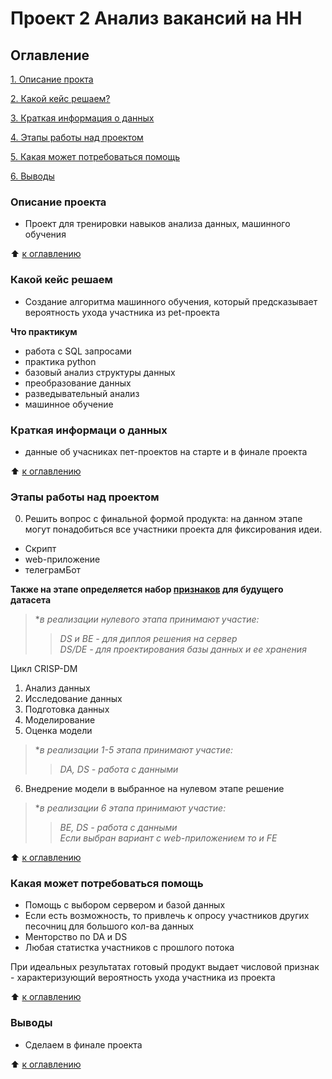 # Проект 2 Анализ вакансий на HH

## Оглавление
[1. Описание прокта](https://github.com/Good-PJ/pet/blob/master/README.md#Описание)


[2. Какой кейс решаем?](https://github.com/Good-PJ/pet/blob/master/README.md#Какой-кейс-решаем)

[3. Краткая информация о данных](https://github.com/Good-PJ/pet/blob/master/README.md#Краткая-информаци-о-данных)

[4. Этапы работы над проектом](https://github.com/Good-PJ/pet/blob/master/README.md#Этапы-работы-над-проектом)

[5. Какая может потребоваться помощь](https://github.com/Good-PJ/pet/blob/master/README.md#Какая-может-потребоваться-помощь)

[6. Выводы](https://github.com/Good-PJ/pet/blob/master/README.md#Выводы)


### Описание проекта
- Проект для тренировки навыков анализа данных, машинного обучения

:arrow_up: [к оглавлению](https://github.com/Good-PJ/pet/blob/master/README.md#Оглавление)


### Какой кейс решаем
- Создание алгоритма машинного обучения, который предсказывает вероятность ухода участника из pet-проекта

**Что практикум**
- работа с SQL запросами
- практика python
- базовый анализ структуры данных
- преобразование данных
- разведывательный анализ
- машинное обучение



### Краткая информаци о данных
- данные об учасниках пет-проектов на старте и в финале проекта

:arrow_up: [к оглавлению](https://github.com/Good-PJ/pet/blob/master/README.md#Оглавление)


### Этапы работы над проектом

0. Решить вопрос с финальной формой продукта: на данном этапе могут понадобиться все участники проекта для фиксирования идеи.
  - Скрипт
  - web-приложение
  - телеграмБот

**Также на этапе определяется набор [признаков](https://github.com/Good-PJ/pet/blob/master/%D0%9F%D1%80%D0%B8%D0%B7%D0%BD%D0%B0%D0%BA%D0%B8.txt) для будущего датасета**

> **в реализации нулевого этапа принимают участие:*
>> *DS и BE - для диплоя решения на сервер*<br>
>> *DS/DE - для проектирования базы данных и ее хранения*

Цикл CRISP-DM
1. Анализ данных
2. Исследование данных
3. Подготовка данных
4. Моделирование
5. Оценка модели
> **в реализации 1-5 этапа принимают участие:*
>> *DA, DS - работа с данными*

6. Внедрение модели в выбранное на нулевом этапе решение
> **в реализации 6 этапа принимают участие:*
>> *BE, DS - работа с данными*<br>
>> *Если выбран вариант с web-приложением то и FE*

:arrow_up: [к оглавлению](https://github.com/Good-PJ/pet/blob/master/README.md#Оглавление)



### Какая может потребоваться помощь
- Помощь с выбором сервером и базой данных
- Если есть возможность, то привлечь к опросу участников других песочниц для большого кол-ва данных
- Менторство по DA и DS
- Любая статистка участников с прошлого потока

При идеальных результатах готовый продукт выдает числовой признак - характеризующий вероятность ухода участника из проекта

:arrow_up: [к оглавлению](https://github.com/Good-PJ/pet/blob/master/README.md#Оглавление)


### Выводы

- Сделаем в финале проекта

:arrow_up: [к оглавлению](https://github.com/Good-PJ/pet/blob/master/README.md#Оглавление)
